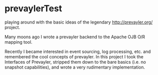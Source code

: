 # prevaylerTest
playing around with the basic ideas of the legendary http://prevayler.org/ project.

Many moons ago I wrote a prevayler backend to the Apache OJB O/R mapping tool.  

Recently I became interested in event sourcing, log processing, etc. and remembered the cool concepts of prevayler.
In this project I took the Interfaces of Prevayler, stripped them down to the bare basics (i.e. no snapshot capabilities), and wrote a very rudimentary implementation.
